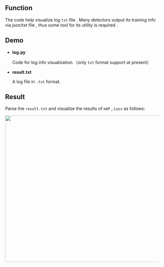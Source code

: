 ## Function 
The code help visualize log `txt` file . Many detectors output its training info via json/txt  file , thus some tool for its utility is required .

## Demo 
* **log.py**  

  Code for log info visualization.（only `txt` format support at present）  

* **result.txt**  

  A log file in `.txt` format.


## Result    
Parse the `result.txt`   and visualize the results of `mAP` , `Loss`  as follows:

<div align=center><img width="600" height="480" src="https://github.com/ming71/toolbox/blob/master/log_show/log.png"/></div><br/>
